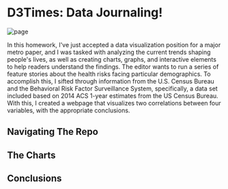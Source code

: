 # D3Times: Data Journaling! 
![page](https://user-images.githubusercontent.com/77795761/125186189-76692380-e1ee-11eb-9f74-7cedd6bcf86e.gif)


In this homework, I've just accepted a data visualization position for a major metro paper, and I was tasked with analyzing the current trends shaping people's lives, as well as creating charts, graphs, and interactive elements to help readers understand the findings. The editor wants to run a series of feature stories about the health risks facing particular demographics. To accomplish this, I sifted through information from the U.S. Census Bureau and the Behavioral Risk Factor Surveillance System, specifically, a data set included based on 2014 ACS 1-year estimates from the US Census Bureau. With this, I created a webpage that visualizes two correlations between four variables, with the appropriate conclusions.

## Navigating The Repo

## The Charts

## Conclusions

